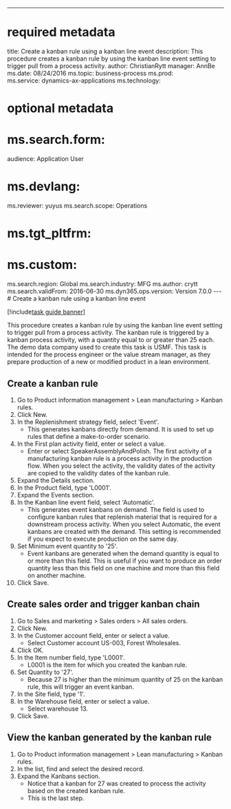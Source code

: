 --- 
# required metadata 
 
title: Create a kanban rule using a kanban line event
description: This procedure creates a kanban rule by using the kanban line event setting to trigger pull from a process activity. 
author: ChristianRytt
manager: AnnBe 
ms.date: 08/24/2016
ms.topic: business-process 
ms.prod:  
ms.service: dynamics-ax-applications 
ms.technology:  
 
# optional metadata 
 
# ms.search.form:   
audience: Application User 
# ms.devlang:  
ms.reviewer: yuyus
ms.search.scope: Operations 
# ms.tgt_pltfrm:  
# ms.custom:  
ms.search.region: Global
ms.search.industry: MFG
ms.author: crytt
ms.search.validFrom: 2016-06-30 
ms.dyn365.ops.version: Version 7.0.0 
---# Create a kanban rule using a kanban line event

[!include[task guide banner](../../includes/task-guide-banner.md)]

This procedure creates a kanban rule by using the kanban line event setting to trigger pull from a process activity. The kanban rule is triggered by a kanban process activity, with a quantity equal to or greater than 25 each. The demo data company used to create this task is USMF. This task is intended for the process engineer or the value stream manager, as they prepare production of a new or modified product in a lean environment.


## Create a kanban rule
1. Go to Product information management > Lean manufacturing > Kanban rules.
2. Click New.
3. In the Replenishment strategy field, select 'Event'.
    * This generates kanbans directly from demand. It is used to set up rules that define a make-to-order scenario.  
4. In the First plan activity field, enter or select a value.
    * Enter or select SpeakerAssemblyAndPolish. The first activity of a manufacturing kanban rule is a process activity in the production flow. When you select the activity, the validity dates of the activity are copied to the validity dates of the kanban rule.  
5. Expand the Details section.
6. In the Product field, type 'L0001'.
7. Expand the Events section.
8. In the Kanban line event field, select 'Automatic'.
    * This generates event kanbans on demand.  The field is used to configure kanban rules that replenish material that is required for a downstream process activity. When you select Automatic, the event kanbans are created with the demand. This setting is recommended if you expect to execute production on the same day.  
9. Set Minimum event quantity to '25'.
    * Event kanbans are generated when the demand quantity is equal to or more than this field. This is useful if you want to produce an order quantity less than this field on one machine and more than this field on another machine.  
10. Click Save.

## Create sales order and trigger kanban chain
1. Go to Sales and marketing > Sales orders > All sales orders.
2. Click New.
3. In the Customer account field, enter or select a value.
    * Select Customer account US-003, Forest Wholesales.  
4. Click OK.
5. In the Item number field, type 'L0001'.
    * L0001 is the item for which you created the kanban rule.  
6. Set Quantity to '27'.
    * Because 27 is higher than the minimum quantity of 25 on the kanban rule, this will trigger an event kanban.  
7. In the Site field, type '1'.
8. In the Warehouse field, enter or select a value.
    * Select warehouse 13.  
9. Click Save.

## View the kanban generated by the kanban rule
1. Go to Product information management > Lean manufacturing > Kanban rules.
2. In the list, find and select the desired record.
3. Expand the Kanbans section.
    * Notice that a kanban for 27 was created to process the  activity based on the created kanban rule.  
    * This is the last step.  

